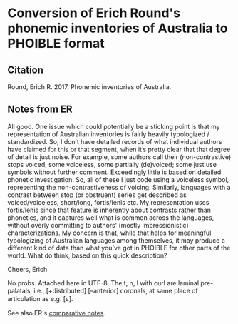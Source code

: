 # Conversion of Erich Round's phonemic inventories of Australia to PHOIBLE format

## Citation

Round, Erich R. 2017. Phonemic inventories of Australia.

## Notes from ER

All good.  One issue which could potentially be a sticking point is that my representation of Australian inventories is fairly heavily typologized / standardized.  So, I don’t have detailed records of what individual authors have claimed for this or that segment, when it’s pretty clear that that degree of detail is just noise.  For example, some authors call their (non-contrastive) stops voiced, some voiceless, some partially (de)voiced; some just use symbols without further comment. Exceedingly little is based on detailed phonetic investigation.  So, all of these I just code using a voiceless symbol, representing the non-contrastiveness of voicing.  Similarly, languages with a contrast between stop (or obstruent) series get described as voiced/voiceless, short/long, fortis/lenis etc.  My representation uses fortis/lenis since that feature is inherently about contrasts rather than phonetics, and it captures well what is common across the languages, without overly committing to authors’ (mostly impressionistic) characterizations.  My concern is that, while that helps for meaningful typologizing of Australian languages among themselves, it may produce a different kind of data than what you’ve got in PHOIBLE for other parts of the world.  What do think, based on this quick description?

Cheers,
Erich

No probs. Attached here in UTF-8. The t, n, l with curl are laminal pre-palatals, i.e., [+distributed] [–anterior] coronals, at same place of articulation as e.g. [ɕ].

See also ER's [comparative notes](data/raw2019/Australia_comparative_notes.txt).

